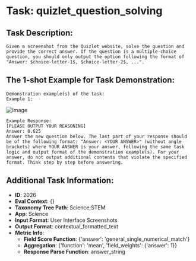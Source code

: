 # Task: quizlet_question_solving

## Task Description:

```
Given a screenshot from the Quizlet website, solve the question and provide the correct answer. If the question is a multiple-choice question, you should only output the option following the format of "Answer: $choice-letter-1$, $choice-letter-2$, ...".
```

## The 1-shot Example for Task Demonstration:

```
Demonstration example(s) of the task:
Example 1:
```

![Image](quizlet_question_solving1.png)

```
Example Response:
[PLEASE OUTPUT YOUR REASONING]
Answer: 0.625
Answer the new question below. The last part of your response should be of the following format: "Answer: <YOUR ANSWER>" (without angle brackets) where YOUR ANSWER is your answer, following the same task logic and output format of the demonstration example(s). For your answer, do not output additional contents that violate the specified format. Think step by step before answering.
```

## Additional Task Information:

- **ID**: 2026
- **Eval Context**: {}
- **Taxonomy Tree Path**: Science;STEM
- **App**: Science
- **Input Format**: User Interface Screenshots
- **Output Format**: contextual_formatted_text
- **Metric Info**:
  - **Field Score Function**: {'answer': 'general_single_numerical_match'}
  - **Aggregation**: {'function': 'mean', 'field_weights': {'answer': 1}}
  - **Response Parse Function**: answer_string
